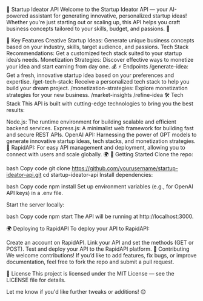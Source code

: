 🚀 Startup Ideator API
Welcome to the Startup Ideator API — your AI-powered assistant for generating innovative, personalized startup ideas! Whether you're just starting out or scaling up, this API helps you craft business concepts tailored to your skills, budget, and passions. 🌱

🌟 Key Features
Creative Startup Ideas: Generate unique business concepts based on your industry, skills, target audience, and passions.
Tech Stack Recommendations: Get a customized tech stack suited to your startup idea’s needs.
Monetization Strategies: Discover effective ways to monetize your idea and start earning from day one. 💰
⚡ Endpoints
/generate-idea: Get a fresh, innovative startup idea based on your preferences and expertise.
/get-tech-stack: Receive a personalized tech stack to help you build your dream project.
/monetization-strategies: Explore monetization strategies for your new business.
/market-insights
/refine-idea
🛠 Tech Stack
This API is built with cutting-edge technologies to bring you the best results:

Node.js: The runtime environment for building scalable and efficient backend services.
Express.js: A minimalist web framework for building fast and secure REST APIs.
OpenAI API: Harnessing the power of GPT models to generate innovative startup ideas, tech stacks, and monetization strategies. 🤖
RapidAPI: For easy API management and deployment, allowing you to connect with users and scale globally. 🌍
🚀 Getting Started
Clone the repo:

bash
Copy code
git clone https://github.com/yourusername/startup-ideator-api.git
cd startup-ideator-api
Install dependencies:

bash
Copy code
npm install
Set up environment variables (e.g., for OpenAI API keys) in a .env file.

Start the server locally:

bash
Copy code
npm start
The API will be running at http://localhost:3000.

🌍 Deploying to RapidAPI
To deploy your API to RapidAPI:

Create an account on RapidAPI.
Link your API and set the methods (GET or POST).
Test and deploy your API to the RapidAPI platform.
💬 Contributing
We welcome contributions! If you’d like to add features, fix bugs, or improve documentation, feel free to fork the repo and submit a pull request.

📜 License
This project is licensed under the MIT License — see the LICENSE file for details.

Let me know if you'd like further tweaks or additions! 😊

